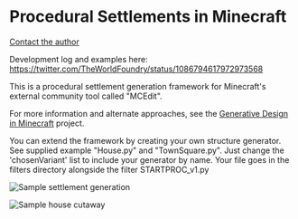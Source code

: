 # Procedural Settlements in Minecraft
[Contact the author](@TheWorldFoundry)

Development log and examples here: https://twitter.com/TheWorldFoundry/status/1086794617972973568

This is a procedural settlement generation framework for Minecraft's external community tool called "MCEdit".

For more information and alternate approaches, see the [Generative Design in Minecraft](https://twitter.com/GenDesignMC) project.

You can extend the framework by creating your own structure generator. See supplied example "House.py" and "TownSquare.py". Just change the 'chosenVariant' list to include your generator by name. Your file goes in the filters directory alongside the filter STARTPROC_v1.py

![Sample settlement generation](https://pbs.twimg.com/media/DxURuvDU8AAzqkG.jpg)

![Sample house cutaway](https://pbs.twimg.com/media/Dwx_lYvUwAAM3Vh.jpg)

